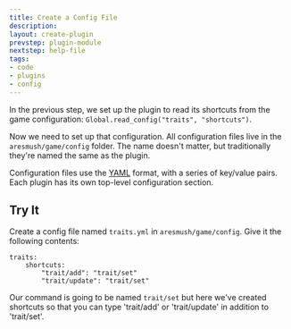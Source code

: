 ```yaml
---
title: Create a Config File
description:
layout: create-plugin
prevstep: plugin-module
nextstep: help-file
tags: 
- code
- plugins
- config
---
```


In the previous step, we set up the plugin to read its shortcuts from the game configuration: `Global.read_config("traits", "shortcuts")`.

Now we need to set up that configuration.  All configuration files live in the `aresmush/game/config` folder.  The name doesn't matter, but traditionally they're named the same as the plugin.

Configuration files use the [YAML](/tutorials/code/yaml) format, with a series of key/value pairs.  Each plugin has its own top-level configuration section.

## Try It

Create a config file named `traits.yml` in `aresmush/game/config`.  Give it the following contents:

    traits:
        shortcuts:
            "trait/add": "trait/set"
            "trait/update": "trait/set"

Our command is going to be named `trait/set` but here we've created shortcuts so that you can type 'trait/add' or 'trait/update' in addition to 'trait/set'.